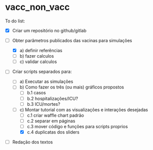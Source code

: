 # vacc_non_vacc

To do list:



- [X] Criar um repositório no github/gitlab

- [ ] Obter parâmetros publicados das vacinas para simulações 
  - [X] a) definir referências 
  - [ ] b) fazer calculos 
  - [ ] c) validar calculos
- [ ] Criar scripts separados para:
  - [ ] a) Executar as simulações
  - [ ] b) Como fazer os três (ou mais) gráficos propostos
    - [ ] b.1 casos
    - [ ] b.2 hospitalizações/ICU?
    - [ ] b.3 ICU/mortes?
  - [ ] c) Montar tutorial com as visualizações e interações desejadas
    - [ ] c.1 criar waffle chart padrão
    - [ ] c.2 separar em páginas
    - [ ] c.3 mover código e funções para scripts proprios
    - [X] c.4 duplicatas dos sliders
- [ ] Redação dos textos
